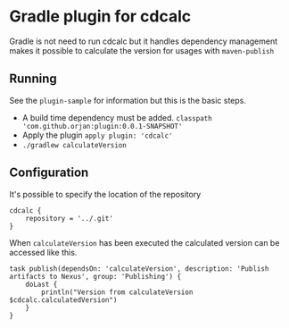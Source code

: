 # Gradle plugin for cdcalc
Gradle is not need to run cdcalc but it handles dependency management 
makes it possible to calculate the version for usages with `maven-publish` 

## Running
See the `plugin-sample` for information but this is the basic steps.
- A build time dependency must be added. `classpath 'com.github.orjan:plugin:0.0.1-SNAPSHOT'`
- Apply the plugin `apply plugin: 'cdcalc'`
- `./gradlew calculateVersion`

## Configuration
It's possible to specify the location of the repository
```
cdcalc {
    repository = '../.git'
}
```

When `calculateVersion` has been executed the calculated version can be 
accessed like this.
```
task publish(dependsOn: 'calculateVersion', description: 'Publish artifacts to Nexus', group: 'Publishing') {
    doLast {
        println("Version from calculateVersion $cdcalc.calculatedVersion")
    }
}
```
